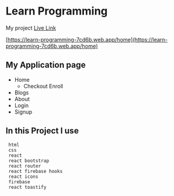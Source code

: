 # Learn Programming

My project [Live Link](https://learn-programming-7cd6b.web.app/home)

[https://learn-programming-7cd6b.web.app/home](https://learn-programming-7cd6b.web.app/home)

## My Application page
* Home
	* Checkout Enroll
* Blogs
* About
* Login
* Signup

## In this Project I use
~~~
 html
 css
 react
 react bootstrap
 react router
 react firebase hooks
 react icons
 firebase
 react toastify
~~~
